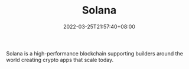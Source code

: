 ﻿---
weight: 
title: "Solana"
description: "Solana is a high-performance blockchain supporting builders around the world creating crypto apps that scale today."
date: 2022-03-25T21:57:40+08:00
lastmod: 2022-03-25T16:45:40+08:00
draft: false
authors: ["Metabd"]
featuredImage: "177.png"
link: "https://solana.com/zh"
tags: ["Solana","去中心化"]
categories: ["navigation"]
navigation: ["去中心化"]
lightgallery: true
toc: true
pinned: false
recommend: false
recommend1: false
---
Solana is a high-performance blockchain supporting builders around the world creating crypto apps that scale today.
